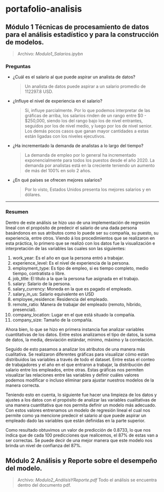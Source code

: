 # portafolio-analisis

## Módulo 1 Técnicas de procesamiento de datos para el análisis estadístico y para la construcción de modelos. 
  > Archivo: _Modulo1_Salarios.ipybn_
### Preguntas
* ¿Cuál es el salario al que puede aspirar un analista de datos?
  > Un analista de datos puede aspirar a un salario promedio de 112297.8 USD.
* ¿Influye el nivel de experiencia en el salario?
  > Si, influye parcialmente. Por lo que podemos interpretar de las gráficas de arriba, los salarios rinden de un rango entre $0 - $250,000, siendo los del rango bajo los de nivel entrantes, seguidos por los de nivel medio, y luego por los de nivel senior. Los demás pocos casos que ganan mayor cantidades a estas están ligadas con los niveles ejecutivos.
* ¿Ha incrementado la demanda de analistas a lo largo del tiempo?
  > La demanda de empleo por lo general ha incrementado exponencialmente para todos los puestos desde el año 2020. La demanda por analistas está en la creciente teniendo un aumento de más del 100% en solo 2 años.

* ¿En qué países se ofrecen mejores salarios?
  > Por lo visto, Estados Unidos presenta los mejores salarios y en dólares.

---
### Resumen
Dentro de este análisis se hizo uso  de una implementación de regresión lineal con el propósito de predecir el salario de una dada persona basándonos en sus atributos como lo puede ser su compañía, su puesto, su experiencia, entre otros. Viendo á los procedimientos que se realizaron en esta práctica, lo primero que se realizó con los datos fue la visualización e interpretación de las variables las cuales son las siguientes:
1. work_year: Es el año en que la persona entró a trabajar.
2. experience_level: Es el nivel de experiencia de la persona.
3. employment_type: Es tipo de empleo, si es tiempo completo, medio tiempo, contratista o libre.
4. job_title: El título a la que la persona fue asignada en el trabajo.
5. salary: Salario de la persona.
6. salary_currency: Moneda en la que es pagado el empleado.
7. salary_in_us: Salario equivalente en USD
8. employee_residence: Residencia del empleado.
9. remote_ratio: Manera de trabajar del empleado (remoto, híbrido, presencial).
10. company_location: Lugar en el que está situado la compañía.
11. company_size: Tamaño de la compañía.

Ahora bien, lo que se hizo en primera instancia fue analizar variables cuantitativas de los datos. Entre estos analizamos el tipo de datos, la suma de datos, la media, desviación estándar, mínimo, máximo y la correlación.

Seguido de esto pasamos a analizar los atributos de una manera más cualitativa. Se realizaron diferentes gráficas para visualizar cómo están distribuidos las variables a través de todo el dataset. Entre estas el conteo de trabajadores y el año en el que entraron a trabajar, la distribución del salario entre los empleados, entre otras. Estas gráficas nos permiten visualizar las relaciones entre las variables y definir cuáles valores podemos modificar o incluso eliminar para ajustar nuestros modelos de la manera correcta.

Teniendo esto en cuenta, lo siguiente fue hacer una limpieza de los datos y ajustes a los datos con el propósito de analizar las variables cualitativas de una manera cuantitativa que nos permita definir un modelo más adecuado. Con estos valores entrenamos un modelo de regresión lineal el cual nos permite como ya mencione predecir el salario al que puede aspirar un empleado dado las variables que están definidas en la parte superior.

Como resultado obtuvimos un valor de predicción de 0.8733, lo que nos indica que de cada 100 predicciones que realicemos, el 87% de estas van a ser correctas. Se puede decir de una mejor manera que este modelo nos brinda un nivel de confianza del 87%.





## Módulo 2 Análisis y Reporte sobre el desempeño del modelo.
> Archivo: _Modulo2_AnálisisYReporte.pdf_
Todo el análisis se encuentra dentro del documento pdf.
